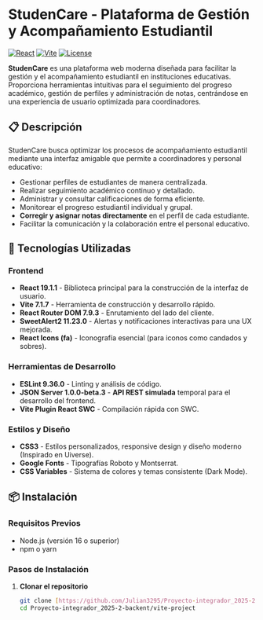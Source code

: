 # StudenCare - Plataforma de Gestión y Acompañamiento Estudiantil

[![React](https://img.shields.io/badge/React-19.1.1-61DAFB.svg)](https://reactjs.org/)
[![Vite](https://img.shields.io/badge/Vite-7.1.7-646CFF.svg)](https://vitejs.dev/)
[![License](https://img.shields.io/badge/License-MIT-blue.svg)](LICENSE)

**StudenCare** es una plataforma web moderna diseñada para facilitar la gestión y el acompañamiento estudiantil en instituciones educativas. Proporciona herramientas intuitivas para el seguimiento del progreso académico, gestión de perfiles y administración de notas, centrándose en una experiencia de usuario optimizada para coordinadores.

## 📋 Descripción

StudenCare busca optimizar los procesos de acompañamiento estudiantil mediante una interfaz amigable que permite a coordinadores y personal educativo:

- Gestionar perfiles de estudiantes de manera centralizada.
- Realizar seguimiento académico continuo y detallado.
- Administrar y consultar calificaciones de forma eficiente.
- Monitorear el progreso estudiantil individual y grupal.
- **Corregir y asignar notas directamente** en el perfil de cada estudiante.
- Facilitar la comunicación y la colaboración entre el personal educativo.

## 🚀 Tecnologías Utilizadas

### Frontend
- **React 19.1.1** - Biblioteca principal para la construcción de la interfaz de usuario.
- **Vite 7.1.7** - Herramienta de construcción y desarrollo rápido.
- **React Router DOM 7.9.3** - Enrutamiento del lado del cliente.
- **SweetAlert2 11.23.0** - Alertas y notificaciones interactivas para una UX mejorada.
- **React Icons (fa)** - Iconografía esencial (para iconos como candados y sobres).

### Herramientas de Desarrollo
- **ESLint 9.36.0** - Linting y análisis de código.
- **JSON Server 1.0.0-beta.3** - **API REST simulada** temporal para el desarrollo del frontend.
- **Vite Plugin React SWC** - Compilación rápida con SWC.

### Estilos y Diseño
- **CSS3** - Estilos personalizados, responsive design y diseño moderno (Inspirado en Uiverse).
- **Google Fonts** - Tipografías Roboto y Montserrat.
- **CSS Variables** - Sistema de colores y temas consistente (Dark Mode).

## 📦 Instalación

### Requisitos Previos
- Node.js (versión 16 o superior)
- npm o yarn

### Pasos de Instalación

1. **Clonar el repositorio**
   ```bash
   git clone [https://github.com/Julian3295/Proyecto-integrador_2025-2-backent.git](https://github.com/Julian3295/Proyecto-integrador_2025-2-backent.git)
   cd Proyecto-integrador_2025-2-backent/vite-project
